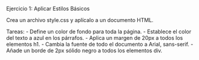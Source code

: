 Ejercicio 1: Aplicar Estilos Básicos

Crea un archivo style.css y aplícalo a un documento HTML.

Tareas:
    - Define un color de fondo para toda la página.
    - Establece el color del texto a azul en los párrafos.
    - Aplica un margen de 20px a todos los elementos h1.
    - Cambia la fuente de todo el documento a Arial, sans-serif.
    - Añade un borde de 2px sólido negro a todos los elementos div.